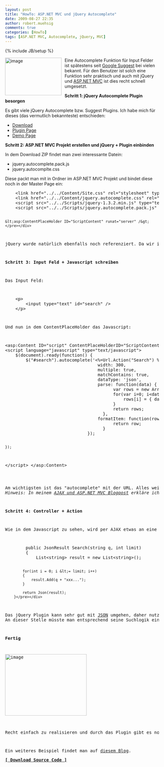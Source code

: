 ```yaml
---
layout: post
title: "HowTo: ASP.NET MVC und jQuery Autocomplete"
date: 2009-08-27 22:35
author: robert.muehsig
comments: true
categories: [HowTo]
tags: [ASP.NET MVC, Autocomplete, jQuery, MVC]
---
```

{% include JB/setup %}
<p><a href="{{BASE_PATH}}/assets/wp-images/image811.png"><img style="border-right: 0px; border-top: 0px; margin: 0px 10px 0px 0px; border-left: 0px; border-bottom: 0px" height="123" alt="image" src="{{BASE_PATH}}/assets/wp-images/image-thumb789.png" width="185" align="left" border="0"></a> Eine Autocomplete Funktion für Input Felder ist spätestens seit <a href="http://www.google.com/webhp?complete=1&amp;hl=de">Google Suggest</a> bei vielen bekannt. Für den Benutzer ist solch eine Funktion sehr praktisch und auch mit jQuery und <a href="http://asp.net/mvc">ASP.NET MVC</a> ist dies recht schnell umgesetzt. </p><p><strong>Schritt 1: jQuery Autocomplete Plugin besorgen</strong></p> <p>Es gibt viele jQuery Autocomplete bzw. Suggest Plugins. Ich habe mich für dieses (das vermutlich bekannteste) entschieden:</p> <ul> <li><a href="http://jquery.bassistance.de/autocomplete/jquery.autocomplete.zip">Download</a></li> <li><a href="http://docs.jquery.com/Plugins/Autocomplete">Plugin Page</a></li> <li><a href="http://jquery.bassistance.de/autocomplete/demo/">Demo Page</a></li></ul> <p><strong>Schritt 2: ASP.NET MVC Projekt erstellen und jQuery + Plugin einbinden</strong></p> <p>In dem Download ZIP findet man zwei interessante Datein:</p> <ul> <li>jquery.autocomplete.pack.js </li> <li>jquery.autocomplte.css</li></ul> <p>Diese packt man mit in Ordner im ASP.NET MVC Projekt und bindet diese noch in der Master Page ein:</p> <div class="wlWriterSmartContent" id="scid:812469c5-0cb0-4c63-8c15-c81123a09de7:52a1379e-24f6-4baf-8c3e-6b65e4b37704" style="padding-right: 0px; display: inline; padding-left: 0px; float: none; padding-bottom: 0px; margin: 0px; padding-top: 0px"><pre name="code" class="c#">    &lt;link href="../../Content/Site.css" rel="stylesheet" type="text/css" /&gt;
    &lt;link href="../../Content/jquery.autocomplete.css" rel="stylesheet" type="text/css" /&gt;
    &lt;script src="../../Scripts/jquery-1.3.2.min.js" type="text/javascript"&gt;&lt;/script&gt;
    &lt;script src="../../Scripts/jquery.autocomplete.pack.js" type="text/javascript"&gt;&lt;/script&gt;
    
    &lt;asp:ContentPlaceHolder ID="ScriptContent" runat="server" /&gt;</pre></div>
<p>jQuery wurde natürlich ebenfalls noch referenziert. Da wir im nächsten Schritt noch ein Javascript nach dem "OnLoad" ausführen wollen, habe ich noch ein ContentPlaceHolder für Scripts eingefügt.</p>
<p><strong>Schritt 3: Input Feld + Javascript schreiben</strong></p>
<p>Das Input Feld:</p>
<div class="wlWriterSmartContent" id="scid:812469c5-0cb0-4c63-8c15-c81123a09de7:4d2379a6-b238-40dc-89ad-98826bd27ff2" style="padding-right: 0px; display: inline; padding-left: 0px; float: none; padding-bottom: 0px; margin: 0px; padding-top: 0px"><pre name="code" class="c#">    &lt;p&gt;
        &lt;input type="text" id="search" /&gt;
    &lt;/p&gt;</pre></div>
<p>Und nun in dem ContentPlaceHolder das Javascript:</p>
<div class="wlWriterSmartContent" id="scid:812469c5-0cb0-4c63-8c15-c81123a09de7:08e128cf-b95b-4b97-af2d-3a7a579c4900" style="padding-right: 0px; display: inline; padding-left: 0px; float: none; padding-bottom: 0px; margin: 0px; padding-top: 0px"><pre name="code" class="c#">&lt;asp:Content ID="script" ContentPlaceHolderID="ScriptContent" runat="server"&gt;
&lt;script language="javascript" type="text/javascript"&gt;
    $(document).ready(function() {
        $("#search").autocomplete('&lt;%=Url.Action("Search") %&gt;', {
                                    width: 300,
                                    multiple: true,
                                    matchContains: true,
                                    dataType: 'json',
                                    parse: function(data) {
                                          var rows = new Array();
                                          for(var i=0; i&lt;data.length; i++){
                                              rows[i] = { data:data[i], value:data[i], result:data[i] };
                                          }
                                          return rows;
                                      },
                                    formatItem: function(row, i, n) {
                                          return row;
                                      }
                                });

    });
&lt;/script&gt;
&lt;/asp:Content&gt;</pre></div>
<p>Am wichtigsten ist das "autocomplete" mit der URL. Alles weitere ist besser auf der <a href="http://docs.jquery.com/Plugins/Autocomplete">jQuery Plugin Projektseite</a> erklärt.<br><em>Hinweis:</em> <em>In meinem </em><a href="{{BASE_PATH}}/2009/08/25/howto-ajax-und-aspnet-mvc/"><em>AJAX und ASP.NET MVC Blogpost</em></a><em> erkläre ich noch andere AJAX Features.</em></p>
<p><strong>Schritt 4: Controller + Action</strong></p>
<p>Wie in dem Javascript zu sehen, wird per AJAX etwas an eine "Search" ActionMethod geschickt. Die Methode habe ich mit in den "Home" Controller gepackt:</p>
<div class="wlWriterSmartContent" id="scid:812469c5-0cb0-4c63-8c15-c81123a09de7:8ef8cbf5-9c6e-42bd-957d-dbc952e5e5d3" style="padding-right: 0px; display: inline; padding-left: 0px; float: none; padding-bottom: 0px; margin: 0px; padding-top: 0px"><pre name="code" class="c#">        public JsonResult Search(string q, int limit)
        {
            List&lt;string&gt; result = new List&lt;string&gt;();

            for(int i = 0; i &lt;= limit; i++)
            {
                result.Add(q + "xxx...");
            }

            return Json(result);
        }</pre></div>
<p>Das jQuery Plugin kann sehr gut mit <a href="http://de.wikipedia.org/wiki/JavaScript_Object_Notation">JSON</a> umgehen, daher nutzen wir das <a href="http://msdn.microsoft.com/en-us/library/system.web.mvc.jsonresult.aspx">JsonResult</a> und hängen an den Suchparameter "q" (das ist das "Suchwort", was wir über das Plugin verschicken) ein paar Buchstaben dran. <br>An dieser Stelle müsste man entsprechend seine Suchlogik einbauen.</p>
<p><strong>Fertig</strong></p>
<p><a href="{{BASE_PATH}}/assets/wp-images/image812.png"><img style="border-right: 0px; border-top: 0px; border-left: 0px; border-bottom: 0px" height="201" alt="image" src="{{BASE_PATH}}/assets/wp-images/image-thumb790.png" width="267" border="0"></a> </p>
<p>Recht einfach zu realisieren und durch das Plugin gibt es noch dutzende Möglichkeiten. So kann man sich überall mit Javascript einhängen - was passiert wenn man etwas ausgewählt hat, wieviele Items sollen angezeigt werden etc. Hier kann man sich gut austoben :)</p>
<p>Ein weiteres Beispiel findet man auf <a href="http://blog.schuager.com/2008/09/jquery-autocomplete-json-apsnet-mvc.html">diesem Blog</a>.</p><a href="{{BASE_PATH}}/assets/files/democode/mvcajaxsuggestion/mvcajaxsuggestion.zip"><strong>[ Download Source Code ]</strong></a>
